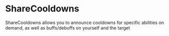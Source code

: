 # ShareCooldowns
 ShareCooldowns allows you to announce cooldowns for specific abilities on demand, as well as buffs/debuffs on yourself and the target

